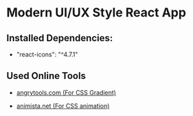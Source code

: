 # Modern UI/UX Style React App

## Installed Dependencies:

- "react-icons": "^4.7.1"

## Used Online Tools

- [angrytools.com (For CSS Gradient)](https://angrytools.com/gradient/)

- [animista.net (For CSS animation)](https://animista.net/)
